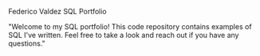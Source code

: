 Federico Valdez SQL Portfolio

"Welcome to my SQL portfolio! This code repository contains examples of SQL I've written. Feel free to take a look and reach out if you have any questions."
